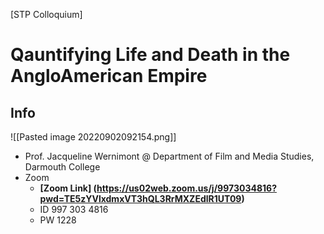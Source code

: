 [STP Colloquium] 
# Qauntifying Life and Death in the AngloAmerican Empire
## Info
![[Pasted image 20220902092154.png]]
* Prof. Jacqueline Wernimont @ Department of Film and Media Studies, Darmouth College
* Zoom 
	* **[Zoom Link] (https://us02web.zoom.us/j/9973034816?pwd=TE5zYVlxdmxVT3hQL3RrMXZEdlR1UT09)**
	* ID 997 303 4816
	* PW 1228

## 